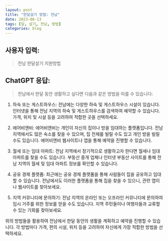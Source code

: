```yaml
---
layout: post
title: "한달살기 방법: 전남"
date: 2023-06-13
tags: [달, 살기, 전남, 방법]
categories: blog
---
```


## 사용자 입력:
> 전남 한달살기 지원방법

## ChatGPT 응답:
> 전남에서 한달 동안 생활하고 싶다면 다음과 같은 방법을 따를 수 있습니다:

1. 하숙 또는 게스트하우스: 전남에는 다양한 하숙 및 게스트하우스 시설이 있습니다. 인터넷을 통해 전남 지역의 하숙 및 게스트하우스를 검색하여 예약할 수 있습니다. 가격, 위치 및 시설 등을 고려하여 적합한 곳을 선택하세요.

2. 에어비앤비: 에어비앤비는 개인이 자신의 집이나 방을 임대하는 플랫폼입니다. 전남 지역에서도 많은 숙소를 찾을 수 있으며, 집 전체를 빌릴 수도 있고 개인 방을 빌릴 수도 있습니다. 에어비앤비 웹사이트나 앱을 통해 예약을 진행할 수 있습니다.

3. 월세 또는 임대 아파트: 전남 지역에서 장기적으로 생활하고자 한다면 월세나 임대 아파트를 찾을 수도 있습니다. 부동산 중개 업체나 인터넷 부동산 사이트를 통해 전남 지역의 월세 및 임대 아파트 정보를 확인할 수 있습니다.

4. 공유 경제 플랫폼: 최근에는 공유 경제 플랫폼을 통해 사람들이 집을 공유하고 임대할 수 있습니다. 전남에서도 이러한 플랫폼을 통해 집을 찾을 수 있으니, 관련 앱이나 웹사이트를 찾아보세요.

5. 지역 커뮤니티에 문의하기: 전남 지역의 온라인 또는 오프라인 커뮤니티에 문의하여 임시 거주를 위한 정보를 얻을 수도 있습니다. 지역 주민들이나 여행자들과 교류할 수 있는 기회를 찾아보세요.

위의 방법들을 활용하여 전남에서 한달 동안의 생활을 계획하고 예약을 진행할 수 있습니다. 각 방법마다 가격, 편의 시설, 위치 등을 고려하여 자신에게 가장 적합한 방법을 선택하세요.

